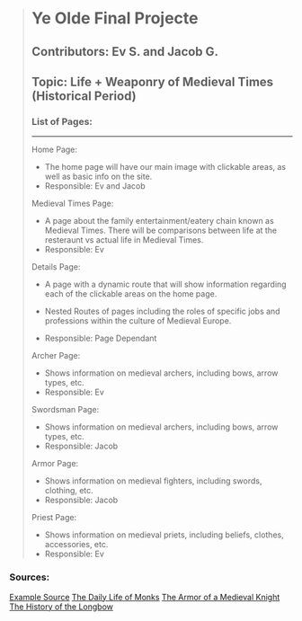 > # Ye Olde Final Projecte
>
> ## Contributors: Ev S. and Jacob G.
>
> ## Topic: Life + Weaponry of Medieval Times (Historical Period)
>
> ### List of Pages:
>
> ---
>
> Home Page:
>
> - The home page will have our main image with clickable areas, as well as basic info on the site.
> - Responsible: Ev and Jacob
>
> Medieval Times Page:
>
> - A page about the family entertainment/eatery chain known as Medieval Times. There will be comparisons between life at the resteraunt vs actual life in Medieval Times.
> - Responsible: Ev
>
> Details Page:
>
> - A page with a dynamic route that will show information regarding each of the clickable areas on the home page.
>
> - Nested Routes of pages including the roles of specific jobs and professions within the culture of Medieval Europe.
> - Responsible: Page Dependant
>
> Archer Page:
>
> - Shows information on medieval archers, including bows, arrow types, etc.
> - Responsible: Ev
>
> Swordsman Page:
>
> - Shows information on medieval archers, including bows, arrow types, etc.
> - Responsible: Jacob
>
> Armor Page:
>
> - Shows information on medieval fighters, including swords, clothing, etc.
> - Responsible: Jacob
>
> Priest Page:
>
> - Shows information on medieval priets, including beliefs, clothes, accessories, etc.
> - Responsible: Ev

### Sources:

[Example Source](https://en.wikipedia.org/wiki/Medieval_Times)
[The Daily Life of Monks](https://www.worldhistory.org/article/1293/the-daily-life-of-medieval-monks/)
[The Armor of a Medieval Knight](https://www.worldhistory.org/article/1244/the-armour-of-an-english-medieval-knight/)
[The History of the Longbow](https://www.historic-uk.com/HistoryUK/HistoryofEngland/The-Longbow/)
